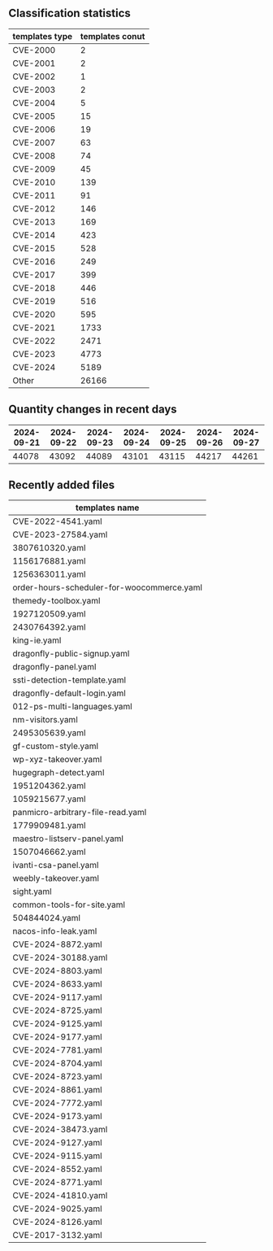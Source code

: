 ## Classification statistics
| templates type | templates conut | 
| --- | --- |
| CVE-2000 | 2 |
| CVE-2001 | 2 |
| CVE-2002 | 1 |
| CVE-2003 | 2 |
| CVE-2004 | 5 |
| CVE-2005 | 15 |
| CVE-2006 | 19 |
| CVE-2007 | 63 |
| CVE-2008 | 74 |
| CVE-2009 | 45 |
| CVE-2010 | 139 |
| CVE-2011 | 91 |
| CVE-2012 | 146 |
| CVE-2013 | 169 |
| CVE-2014 | 423 |
| CVE-2015 | 528 |
| CVE-2016 | 249 |
| CVE-2017 | 399 |
| CVE-2018 | 446 |
| CVE-2019 | 516 |
| CVE-2020 | 595 |
| CVE-2021 | 1733 |
| CVE-2022 | 2471 |
| CVE-2023 | 4773 |
| CVE-2024 | 5189 |
| Other | 26166 |
## Quantity changes in recent days
|2024-09-21 | 2024-09-22 | 2024-09-23 | 2024-09-24 | 2024-09-25 | 2024-09-26 | 2024-09-27|
|--- | ------ | ------ | ------ | ------ | ------ | ---|
|44078 | 43092 | 44089 | 43101 | 43115 | 44217 | 44261|
## Recently added files
| templates name | 
| --- |
| CVE-2022-4541.yaml |
| CVE-2023-27584.yaml |
| 3807610320.yaml |
| 1156176881.yaml |
| 1256363011.yaml |
| order-hours-scheduler-for-woocommerce.yaml |
| themedy-toolbox.yaml |
| 1927120509.yaml |
| 2430764392.yaml |
| king-ie.yaml |
| dragonfly-public-signup.yaml |
| dragonfly-panel.yaml |
| ssti-detection-template.yaml |
| dragonfly-default-login.yaml |
| 012-ps-multi-languages.yaml |
| nm-visitors.yaml |
| 2495305639.yaml |
| gf-custom-style.yaml |
| wp-xyz-takeover.yaml |
| hugegraph-detect.yaml |
| 1951204362.yaml |
| 1059215677.yaml |
| panmicro-arbitrary-file-read.yaml |
| 1779909481.yaml |
| maestro-listserv-panel.yaml |
| 1507046662.yaml |
| ivanti-csa-panel.yaml |
| weebly-takeover.yaml |
| sight.yaml |
| common-tools-for-site.yaml |
| 504844024.yaml |
| nacos-info-leak.yaml |
| CVE-2024-8872.yaml |
| CVE-2024-30188.yaml |
| CVE-2024-8803.yaml |
| CVE-2024-8633.yaml |
| CVE-2024-9117.yaml |
| CVE-2024-8725.yaml |
| CVE-2024-9125.yaml |
| CVE-2024-9177.yaml |
| CVE-2024-7781.yaml |
| CVE-2024-8704.yaml |
| CVE-2024-8723.yaml |
| CVE-2024-8861.yaml |
| CVE-2024-7772.yaml |
| CVE-2024-9173.yaml |
| CVE-2024-38473.yaml |
| CVE-2024-9127.yaml |
| CVE-2024-9115.yaml |
| CVE-2024-8552.yaml |
| CVE-2024-8771.yaml |
| CVE-2024-41810.yaml |
| CVE-2024-9025.yaml |
| CVE-2024-8126.yaml |
| CVE-2017-3132.yaml |
